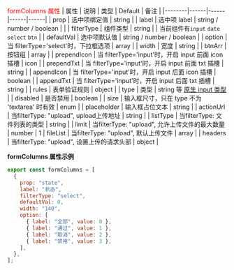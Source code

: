 
<span style="color:red;">formColumns 属性</span>
| 属性 | 说明 | 类型 | Default | 备注 |
|--------|------|------|------|------|
| prop | 选中项绑定值 | string |
| label | 选中项 label | string / number / boolean | |
| filterType | 组件类型 | string | | 当前组件有`input` `date` `select` `btn` |
| defaultVal | 选中项默认值 | string / number / boolean |
| option | 当 filterType='select'时，下拉框选项 | array |
| width | 宽度 | string |
| btnArr | 按钮组 | array |
| prependIcon | 当 filterType='input'时，开启 input 前面 icon 插槽 | icon |
| prependTxt | 当 filterType='input'时，开启 input 前面 txt 插槽 | string |
| appendIcon | 当 filterType='input'时，开启 input 后面 icon 插槽 | boolean |
| appendTxt | 当 filterType='input'时，开启 input 后面 txt 插槽 | string |
| rules | 表单验证规则 | object |
| type | 类型 | string 等 <a href="https://developer.mozilla.org/en-US/docs/Web/HTML/Element/input#Form_%3Cinput%3E_types">原生 input 类型</a> |
| disabled | 是否禁用 | boolean |
| size | 输入框尺寸，只在 type 不为 'textarea' 时有效 | enum |
| placeholder | 输入框占位文本 | string |
| actionUrl | 当filterType: "upload", upload上传地址 | string |
| listType | 当filterType: 文件列表的类型 | string |
| limit | 当filterType: "upload", 允许上传文件的最大数量 | number | 1
| fileList | 当filterType: "upload", 默认上传文件 | array |
| headers | 当filterType: "upload", 设置上传的请求头部 | object |

**formColumns 属性示例**

```js
export const formColumns = [
  {
    prop: "state",
    label: "状态",
    filterType: "select",
    defaultVal: 0,
    width: "140",
    option: [
      { label: "全部", value: 0 },
      { label: "通过", value: 1 },
      { label: "取消", value: 2 },
      { label: "禁用", value: 3 },
    ],
  },
];
```
